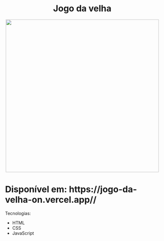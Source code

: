 <h1 align="center">Jogo da velha</h1>

<div align="center">
  <img width="500px" src="https://user-images.githubusercontent.com/31144383/200751199-e0a52472-605f-40a8-93ee-29b31ebfeeed.png">
</div>

##

<p> 
  <h1>Disponível em: https://jogo-da-velha-on.vercel.app//</h1> 
</p>

Tecnologias:
  <ul>
    <li>HTML</li>
    <li>CSS</li>
    <li>JavaScript</li>
  </ul>
  

